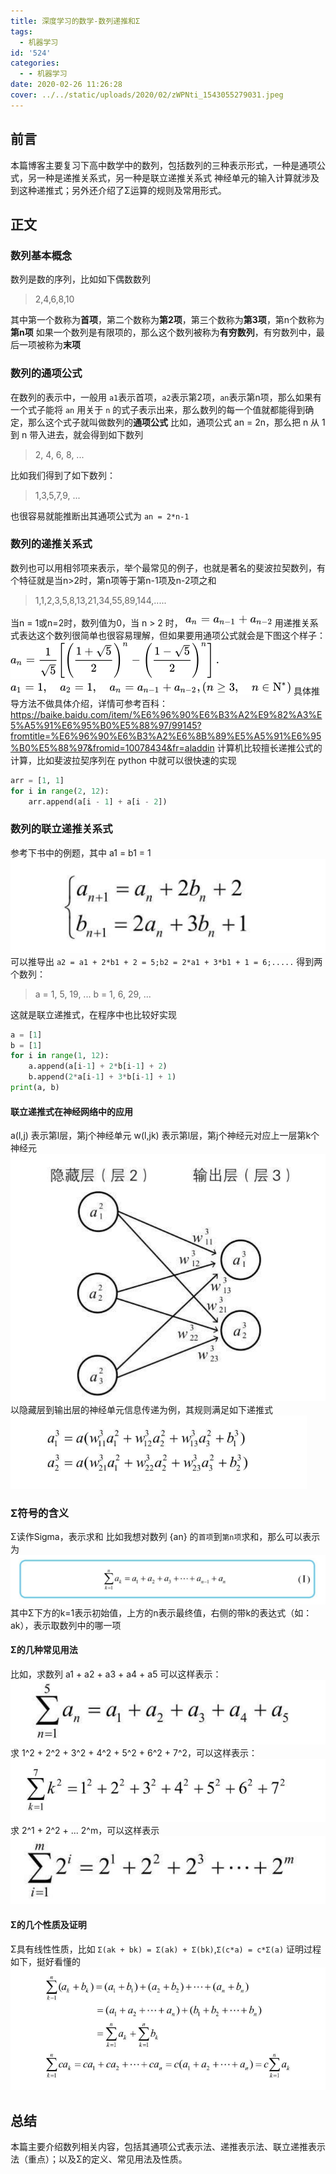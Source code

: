 ```yaml
---
title: 深度学习的数学-数列递推和Σ
tags:
  - 机器学习
id: '524'
categories:
  - - 机器学习
date: 2020-02-26 11:26:28
cover: ../../static/uploads/2020/02/zWPNti_1543055279031.jpeg
---
```




## 前言

本篇博客主要复习下高中数学中的数列，包括数列的三种表示形式，一种是通项公式，另一种是递推关系式，另一种是联立递推关系式 神经单元的输入计算就涉及到这种递推式；另外还介绍了Σ运算的规则及常用形式。

## 正文

### 数列基本概念

数列是数的序列，比如如下偶数数列

> 2,4,6,8,10

其中第一个数称为**首项**，第二个数称为**第2项**，第三个数称为**第3项**，第n个数称为**第n项** 如果一个数列是有限项的，那么这个数列被称为**有穷数列**，有穷数列中，最后一项被称为**末项**

### 数列的通项公式

在数列的表示中，一般用 `a1`表示首项，`a2`表示第2项，`an`表示第n项，那么如果有一个式子能将 `an` 用关于 `n` 的式子表示出来，那么数列的每一个值就都能得到确定，那么这个式子就叫做数列的**通项公式** 比如，通项公式 an = 2n，那么把 n 从 1 到 n 带入进去，就会得到如下数列

> 2, 4, 6, 8, ...

比如我们得到了如下数列：

> 1,3,5,7,9, ...

也很容易就能推断出其通项公式为 `an = 2*n-1`

### 数列的递推关系式

数列也可以用相邻项来表示，举个最常见的例子，也就是著名的斐波拉契数列，有个特征就是当n>2时，第n项等于第n-1项及n-2项之和

> 1,1,2,3,5,8,13,21,34,55,89,144,.....

当n = 1或n=2时，数列值为0，当 n > 2 时， [![](../static/uploads/2020/02/80b891031290cc8affe7b048dd1b5acc.png)](../static/uploads/2020/02/80b891031290cc8affe7b048dd1b5acc.png) 用递推关系式表达这个数列很简单也很容易理解，但如果要用通项公式就会是下图这个样子： [![](../static/uploads/2020/02/1f2f6ddd2529ed80bacbe32beeee154b.png)](../static/uploads/2020/02/1f2f6ddd2529ed80bacbe32beeee154b.png) [![](../static/uploads/2020/02/3e17be8393d898540afd2ef558f68483.png)](../static/uploads/2020/02/3e17be8393d898540afd2ef558f68483.png) 具体推导方法不做具体介绍，详情可参考百科：https://baike.baidu.com/item/%E6%96%90%E6%B3%A2%E9%82%A3%E5%A5%91%E6%95%B0%E5%88%97/99145?fromtitle=%E6%96%90%E6%B3%A2%E6%8B%89%E5%A5%91%E6%95%B0%E5%88%97&fromid=10078434&fr=aladdin 计算机比较擅长递推公式的计算，比如斐波拉契序列在 python 中就可以很快速的实现

```python
arr = [1, 1]
for i in range(2, 12):
    arr.append(a[i - 1] + a[i - 2])
```

### 数列的联立递推关系式

参考下书中的例题，其中 a1 = b1 = 1 [![](../static/uploads/2020/02/d36678b14e051aed092af24d661601c6.png)](../static/uploads/2020/02/d36678b14e051aed092af24d661601c6.png) 可以推导出 `a2 = a1 + 2*b1 + 2 = 5;b2 = 2*a1 + 3*b1 + 1 = 6;.....` 得到两个数列：

> a = 1, 5, 19, ... b = 1, 6, 29, ...

这就是联立递推式，在程序中也比较好实现

```python
a = [1]
b = [1]
for i in range(1, 12):
    a.append(a[i-1] + 2*b[i-1] + 2)
    b.append(2*a[i-1] + 3*b[i-1] + 1)
print(a, b)
```

#### 联立递推式在神经网络中的应用

a(l,j) 表示第l层，第j个神经单元 w(l,jk) 表示第l层，第j个神经元对应上一层第k个神经元 [![](../static/uploads/2020/02/759b7cf0ea5cceb7c62ccdca55a83a90.png)](../static/uploads/2020/02/759b7cf0ea5cceb7c62ccdca55a83a90.png) 以隐藏层到输出层的神经单元信息传递为例，其规则满足如下递推式 [![](../static/uploads/2020/02/00c5723d5cd1c42bcc3ca80a43a88b9f.png)](../static/uploads/2020/02/00c5723d5cd1c42bcc3ca80a43a88b9f.png)

### Σ符号的含义

Σ读作Sigma，表示求和 比如我想对数列 {an} 的`首项`到`第n项`求和，那么可以表示为 [![](../static/uploads/2020/02/849b2378847b008586e92445f5b92777.png)](../static/uploads/2020/02/849b2378847b008586e92445f5b92777.png) 其中Σ下方的k=1表示初始值，上方的n表示最终值，右侧的带k的表达式（如：ak），表示取数列中的哪一项

#### Σ的几种常见用法

比如，求数列 a1 + a2 + a3 + a4 + a5 可以这样表示： [![](../static/uploads/2020/02/131639e3af4bc2ddacb87af765214098.png)](../static/uploads/2020/02/131639e3af4bc2ddacb87af765214098.png) 求 1^2 + 2^2 + 3^2 + 4^2 + 5^2 + 6^2 + 7^2，可以这样表示： [![](../static/uploads/2020/02/a3e7d8b39bec89e49f8e2defcdad9bb9.png)](../static/uploads/2020/02/a3e7d8b39bec89e49f8e2defcdad9bb9.png) 求 2^1 + 2^2 + ... 2^m，可以这样表示 [![](../static/uploads/2020/02/4a5fd894177bb47467181f9da2249243.png)](../static/uploads/2020/02/4a5fd894177bb47467181f9da2249243.png)

#### Σ的几个性质及证明

Σ具有线性性质，比如 `Σ(ak + bk) = Σ(ak) + Σ(bk)`,`Σ(c*a) = c*Σ(a)` 证明过程如下，挺好看懂的 [![](../static/uploads/2020/02/85059e447ef824b28a3c38526e582f24.png)](../static/uploads/2020/02/85059e447ef824b28a3c38526e582f24.png)

## 总结

本篇主要介绍数列相关内容，包括其通项公式表示法、递推表示法、联立递推表示法（重点）；以及Σ的定义、常见用法及性质。